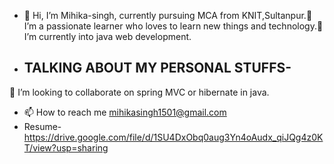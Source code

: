 - 👋 Hi, I’m Mihika-singh, currently pursuing MCA from KNIT,Sultanpur.👀 I’m a passionate learner who loves to learn new things and technology.🌱 I’m currently into  java web development.
- <h2>TALKING ABOUT MY PERSONAL STUFFS-</h2>
💞️ I’m looking to collaborate on spring MVC or hibernate in java.
- 📫 How to reach me mihikasingh1501@gmail.com
- Resume-  https://drive.google.com/file/d/1SU4DxObq0aug3Yn4oAudx_qiJQg4z0KT/view?usp=sharing
<!---
Mihika-singh/Mihika-singh is a ✨ special ✨ repository because its `README.md` (this file) appears on your GitHub profile.
You can click the Preview link to take a look at your changes.
--->
